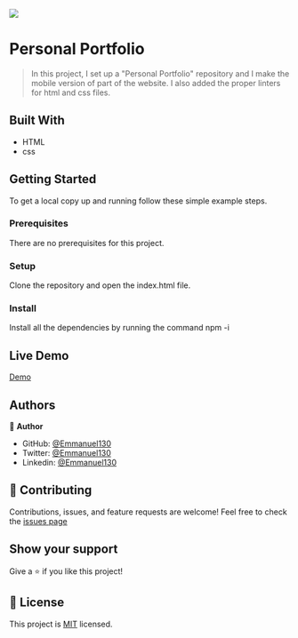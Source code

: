 ![](https://img.shields.io/badge/Microverse-blueviolet)

# Personal Portfolio 

> In this project, I set up a "Personal Portfolio" repository and I make the mobile version of part of the website. I also added the proper linters for html and css files.


## Built With

- HTML
- css

## Getting Started


To get a local copy up and running follow these simple example steps.

### Prerequisites

There are no prerequisites for this project.

### Setup

Clone the repository and open the index.html file.

### Install

Install all the dependencies by running the command npm -i

## Live Demo 

[Demo](https://Emmanuel130.github.io/Personal-Portfolio/)

## Authors


👤 **Author**


- GitHub: [@Emmanuel130](https://github.com/Emmanuel130)
- Twitter: [@Emmanuel130](https://twitter.com/Young_Manixo)
- Linkedin: [@Emmanuel130](https://www.linkedin.com/in/AmanuelDetebo)



## 🤝 Contributing

Contributions, issues, and feature requests are welcome!
Feel free to check the [issues page](https://github.com/Emmanuel130/Personal-Portfolio/issues)


## Show your support

Give a ⭐️ if you like this project!


## 📝 License

This project is [MIT](./LICENSE) licensed.
